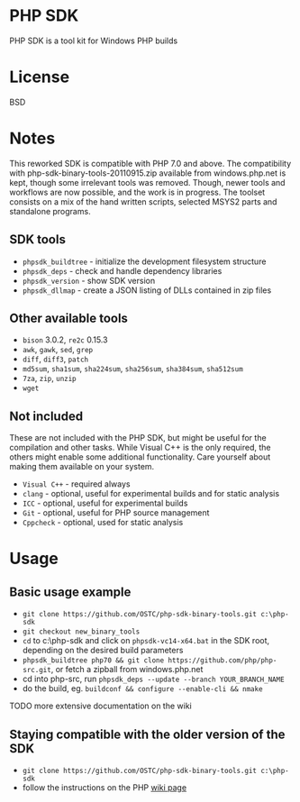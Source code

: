 # PHP SDK

PHP SDK is a tool kit for Windows PHP builds

# License

BSD

# Notes

This reworked SDK is compatible with PHP 7.0 and above. The compatibility with php-sdk-binary-tools-20110915.zip available from windows.php.net is kept, though some irrelevant tools was removed. Though, newer tools and workflows are now possible, and the work is in progress. The toolset consists on a mix of the hand written scripts, selected MSYS2 parts and standalone programs.

## SDK tools

- `phpsdk_buildtree` - initialize the development filesystem structure
- `phpsdk_deps`      - check and handle dependency libraries
- `phpsdk_version`   - show SDK version
- `phpsdk_dllmap`    - create a JSON listing of DLLs contained in zip files

## Other available tools

- `bison` 3.0.2, `re2c` 0.15.3
- `awk`, `gawk`, `sed`, `grep`
- `diff`, `diff3`, `patch`
- `md5sum`, `sha1sum`, `sha224sum`, `sha256sum`, `sha384sum`, `sha512sum`
- `7za`, `zip`, `unzip`
- `wget`

## Not included

These are not included with the PHP SDK, but might be useful for the compilation and other tasks. While Visual C++ is the only required, the others might enable some additional functionality. Care yourself about making them available on your system.

- `Visual C++` - required always
- `clang`      - optional, useful for experimental builds and for static analysis
- `ICC`        - optional, useful for experimental builds
- `Git`        - optional, useful for PHP source management
- `Cppcheck`   - optional, used for static analysis

# Usage

## Basic usage example

- `git clone https://github.com/OSTC/php-sdk-binary-tools.git c:\php-sdk`
- `git checkout new_binary_tools`
- `cd` to c:\php-sdk and click on `phpsdk-vc14-x64.bat` in the SDK root, depending on the desired build parameters
- `phpsdk_buildtree php70 && git clone https://github.com/php/php-src.git`, or fetch a zipball from windows.php.net
- cd into php-src, run `phpsdk_deps --update --branch YOUR_BRANCH_NAME`
- do the build, eg. `buildconf && configure --enable-cli && nmake`

TODO more extensive documentation on the wiki

## Staying compatible with the older version of the SDK

- `git clone https://github.com/OSTC/php-sdk-binary-tools.git c:\php-sdk`
- follow the instructions on the PHP [wiki page](https://wiki.php.net/internals/windows/stepbystepbuild "PHP wiki page")

